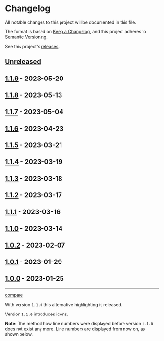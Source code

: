 # Changelog

All notable changes to this project will be documented in this file.

The format is based on [Keep a Changelog](https://keepachangelog.com/en/1.1.0/), and this project adheres to [Semantic Versioning](https://semver.org/spec/v2.0.0.html).

See this project's [releases](/../../../releases).

<!-- Types of Changes -->
<!-- ### Added -->
<!-- ### Changed -->
<!-- ### Deprecated -->
<!-- ### Removed -->
<!-- ### Fixed -->
<!-- ### Security -->

## [Unreleased]
## [1.1.9] - 2023-05-20



## [1.1.8] - 2023-05-13



## [1.1.7] - 2023-05-04



## [1.1.6] - 2023-04-23



## [1.1.5] - 2023-03-21



## [1.1.4] - 2023-03-19



## [1.1.3] - 2023-03-18



## [1.1.2] - 2023-03-17



## [1.1.1] - 2023-03-16



## [1.1.0] - 2023-03-14



## [1.0.2] - 2023-02-07



## [1.0.1] - 2023-01-29



## [1.0.0] - 2023-01-25

[Unreleased]: /../../../compare/mugiwara85/codeblock-customizer:v1.1.9...HEAD
[1.1.9]: /../../../compare
[1.1.8]: /../../../compare
[1.1.7]: /../../../compare
[1.1.6]: /../../../compare
[1.1.5]: /../../../compare
[1.1.4]: /../../../compare
[1.1.3]: /../../../compare
[1.1.2]: /../../../compare
[1.1.1]: /../../../compare
[1.1.0]: /../../../compare
[1.0.2]: /../../../compare
[1.0.1]: /../../../compare
[1.0.0]: /../../../releases/tag/v1.0.0

---

[compare](/../../../compare)

With version `1.1.0` this alternative highlighting is released.

Version `1.1.0` introduces icons.

**Note:** The method how line numbers were displayed before version `1.1.0` does not exist any more. Line numbers are displayed from now on, as shown below.
